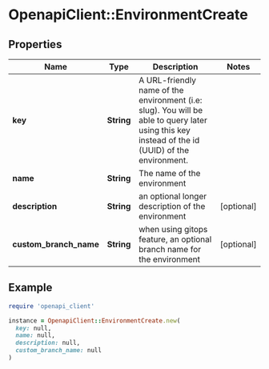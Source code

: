 # OpenapiClient::EnvironmentCreate

## Properties

| Name | Type | Description | Notes |
| ---- | ---- | ----------- | ----- |
| **key** | **String** | A URL-friendly name of the environment (i.e: slug). You will be able to query later using this key instead of the id (UUID) of the environment. |  |
| **name** | **String** | The name of the environment |  |
| **description** | **String** | an optional longer description of the environment | [optional] |
| **custom_branch_name** | **String** | when using gitops feature, an optional branch name for the environment | [optional] |

## Example

```ruby
require 'openapi_client'

instance = OpenapiClient::EnvironmentCreate.new(
  key: null,
  name: null,
  description: null,
  custom_branch_name: null
)
```

